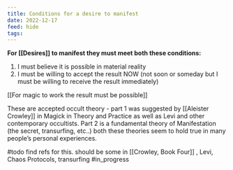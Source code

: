 ```yaml
---
title: Conditions for a desire to manifest
date: 2022-12-17
feed: hide
tags:
---
```


**For [[Desires]] to manifest they must meet both these conditions:**

1.  I must believe it is possible in material reality
2.  I must be willing to accept the result NOW (not soon or someday but I must be willing to receive the result immediately)

[[For magic to work the result must be possible]] 

These are accepted occult theory - part 1 was suggested by [[Aleister Crowley]] in Magick in Theory and Practice as well as Levi and other contemporary occultists. Part 2 is a fundamental theory of Manifestation (the secret, transurfing, etc..) both these theories seem to hold true in many people’s personal experiences.


#todo find refs for this. should be some in [[Crowley, Book Four]] , Levi, Chaos Protocols, transurfing
#in_progress 



